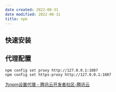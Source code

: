 ```yaml
---
date created: 2022-08-31
date modified: 2022-08-31
title: npm
---
```

## 快速安装

## 代理配置
```
npm config set proxy http://127.0.0.1:1087
npm config set https-proxy http://127.0.0.1:1087
```

[为npm设置代理 - 腾讯云开发者社区-腾讯云](https://cloud.tencent.com/developer/article/1592145)